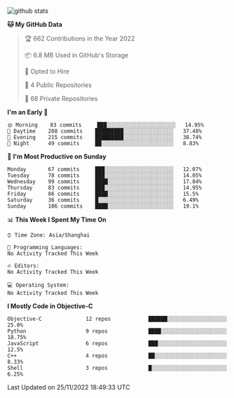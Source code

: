 
![github stats](https://github-readme-stats.vercel.app/api?username=ChesterYue&show_icons=true&count_private=true)

<!-- ![wakatime](https://github-readme-stats.vercel.app/api/wakatime?username=ChesterYue&layout=compact) -->

<!-- ![wakatime](https://github-readme-stats.vercel.app/api/top-langs/?username=ChesterYue&layout=compact) -->

<!--START_SECTION:waka-->
**🐱 My GitHub Data** 

> 🏆 662 Contributions in the Year 2022
 > 
> 📦 6.8 MB Used in GitHub's Storage 
 > 
> 💼 Opted to Hire
 > 
> 📜 4 Public Repositories 
 > 
> 🔑 68 Private Repositories  
 > 
**I'm an Early 🐤** 

```text
🌞 Morning    83 commits     ███░░░░░░░░░░░░░░░░░░░░░░   14.95% 
🌆 Daytime    208 commits    █████████░░░░░░░░░░░░░░░░   37.48% 
🌃 Evening    215 commits    █████████░░░░░░░░░░░░░░░░   38.74% 
🌙 Night      49 commits     ██░░░░░░░░░░░░░░░░░░░░░░░   8.83%

```
📅 **I'm Most Productive on Sunday** 

```text
Monday       67 commits     ███░░░░░░░░░░░░░░░░░░░░░░   12.07% 
Tuesday      78 commits     ███░░░░░░░░░░░░░░░░░░░░░░   14.05% 
Wednesday    99 commits     ████░░░░░░░░░░░░░░░░░░░░░   17.84% 
Thursday     83 commits     ███░░░░░░░░░░░░░░░░░░░░░░   14.95% 
Friday       86 commits     ████░░░░░░░░░░░░░░░░░░░░░   15.5% 
Saturday     36 commits     █░░░░░░░░░░░░░░░░░░░░░░░░   6.49% 
Sunday       106 commits    ████░░░░░░░░░░░░░░░░░░░░░   19.1%

```


📊 **This Week I Spent My Time On** 

```text
⌚︎ Time Zone: Asia/Shanghai

💬 Programming Languages: 
No Activity Tracked This Week

🔥 Editors: 
No Activity Tracked This Week

💻 Operating System: 
No Activity Tracked This Week

```

**I Mostly Code in Objective-C** 

```text
Objective-C              12 repos            ██████░░░░░░░░░░░░░░░░░░░   25.0% 
Python                   9 repos             ████░░░░░░░░░░░░░░░░░░░░░   18.75% 
JavaScript               6 repos             ███░░░░░░░░░░░░░░░░░░░░░░   12.5% 
C++                      4 repos             ██░░░░░░░░░░░░░░░░░░░░░░░   8.33% 
Shell                    3 repos             █░░░░░░░░░░░░░░░░░░░░░░░░   6.25%

```



 Last Updated on 25/11/2022 18:49:33 UTC
<!--END_SECTION:waka-->